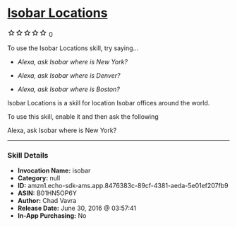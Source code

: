 # [Isobar Locations](http://alexa.amazon.com/#skills/amzn1.echo-sdk-ams.app.8476383c-89cf-4381-aeda-5e01ef207fb9)
![0 stars](../../images/ic_star_border_black_18dp_1x.png)![0 stars](../../images/ic_star_border_black_18dp_1x.png)![0 stars](../../images/ic_star_border_black_18dp_1x.png)![0 stars](../../images/ic_star_border_black_18dp_1x.png)![0 stars](../../images/ic_star_border_black_18dp_1x.png) 0

To use the Isobar Locations skill, try saying...

* *Alexa, ask Isobar where is New York?*

* *Alexa, ask Isobar where is Denver?*

* *Alexa, ask Isobar where is Boston?*

Isobar Locations is a skill for location Isobar offices around the world.  

To use this skill, enable it and then ask the following

Alexa, ask Isobar where is New York?

***

### Skill Details

* **Invocation Name:** isobar
* **Category:** null
* **ID:** amzn1.echo-sdk-ams.app.8476383c-89cf-4381-aeda-5e01ef207fb9
* **ASIN:** B01HN5OP6Y
* **Author:** Chad Vavra
* **Release Date:** June 30, 2016 @ 03:57:41
* **In-App Purchasing:** No
